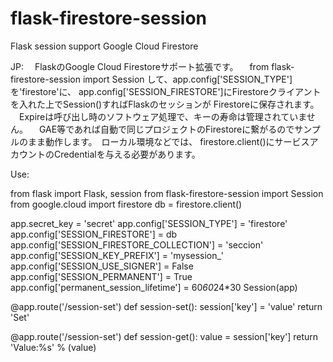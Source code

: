 # flask-firestore-session
Flask session support Google Cloud Firestore

JP:
　FlaskのGoogle Cloud Firestoreサポート拡張です。
　from flask-firestore-session import Session して、app.config['SESSION_TYPE']を'firestore'に、
app.config['SESSION_FIRESTORE']にFirestoreクライアントを入れた上でSession()すればFlaskのセッションが
Firestoreに保存されます。
　Expireは呼び出し時のソフトウェア処理で、キーの寿命は管理されていません。
　GAE等であれば自動で同じプロジェクトのFirestoreに繋がるのでサンプルのまま動作します。　ローカル環境などでは、
firestore.client()にサービスアカウントのCredentialを与える必要があります。

Use:

from flask import Flask, session
from flask-firestore-session import Session
from google.cloud import firestore
db = firestore.client()

app.secret_key = 'secret'
app.config['SESSION_TYPE'] = 'firestore'
app.config['SESSION_FIRESTORE'] = db
app.config['SESSION_FIRESTORE_COLLECTION'] = 'seccion'
app.config['SESSION_KEY_PREFIX'] = 'mysession_'
app.config['SESSION_USE_SIGNER'] = False
app.config['SESSION_PERMANENT'] = True
app.config['permanent_session_lifetime'] = 60*60*24*30
Session(app)

@app.route('/session-set')
def session-set():
  session['key'] = 'value'
  return 'Set'
  
@app.route('/session-set')
def session-get():
  value = session['key']
  return 'Value:%s' % (value)
